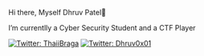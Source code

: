   Hi there, Myself Dhruv Patel👋

 I’m currentlly a Cyber Security Student and a CTF Player 

[![Twitter: ThaiiBraga](https://img.shields.io/twitter/follow/DhruvPatel?style=social)](https://x.com/Dhruv0x01/)
[![Twitter: Dhruv0x01](https://img.shields.io/badge/Twitter--blue?style=social&logo=twitter)](http://linkedin.com/in/dhruv-patel07b163214)


<!--
**Hack3r1234/Hack3r1234** is a ✨ _special_ ✨ repository because its `README.md` (this file) appears on your GitHub profile.

Here are some ideas to get you started:

- 🔭 I’m currently working on ...
- 🌱 I’m currently learning ...
- 👯 I’m looking to collaborate on ...
- 🤔 I’m looking for help with ...
- 💬 Ask me about ...
- 📫 How to reach me: ...
- 😄 Pronouns: ...
- ⚡ Fun fact: ...
-->
